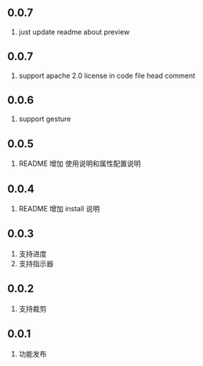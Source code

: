 ## 0.0.7

1. just update readme about preview

## 0.0.7

1. support apache 2.0 license in code file head comment

## 0.0.6

1. support gesture

## 0.0.5

1. README 增加 使用说明和属性配置说明

## 0.0.4

1. README 增加 install 说明

## 0.0.3

1. 支持进度
2. 支持指示器

## 0.0.2

1. 支持裁剪

## 0.0.1

1. 功能发布